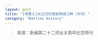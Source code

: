 ```yaml
---
layout: post
title: "[待录入]从辽河扫荡到鸭绿江畔（大可）"
category: "Battles History"
---
```


> 来源：新编第二十二师出关周年纪念特刊

